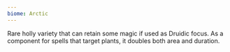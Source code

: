 ```yaml
---
biome: Arctic
---
```

Rare holly variety that can retain some magic if used as Druidic focus. As a component for spells that target plants, it doubles both area and duration. 

